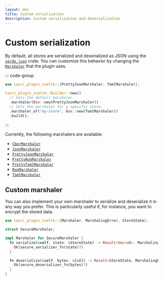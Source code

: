 ```yaml
---
layout: doc
title: Custom serialization
description: Custom serialization and deserialization
---
```


# Custom serialization

By default, all stores are serialized and deserialized as JSON using the [`serde_json`](https://docs.rs/serde_json/latest/serde_json/index.html) crate. You can customize this behavior by changing the [`Marshaler`](https://docs.rs/tauri-plugin-svelte/latest/tauri_plugin_svelte/trait.Marshaler.html) that the plugin uses.

::: code-group

```rust [src-tauri/src/lib.rs]
use tauri_plugin_svelte::{PrettyJsonMarshaler, TomlMarshaler};

tauri_plugin_svelte::Builder::new()
  // Sets the default marshaler.
  .marshaler(Box::new(PrettyJsonMarshaler))
  // Sets the marshaler for a specific store.
  .marshaler_of("my-store", Box::new(TomlMarshaler))
  .build();
```

:::

Currently, the following marshalers are available:

- [`CborMarshaler`](https://docs.rs/tauri-plugin-svelte/latest/tauri_plugin_svelte/struct.CborMarshaler.html)
- [`JsonMarshaler`](https://docs.rs/tauri-plugin-svelte/latest/tauri_plugin_svelte/struct.JsonMarshaler.html)
- [`PrettyJsonMarshaler`](https://docs.rs/tauri-plugin-svelte/latest/tauri_plugin_svelte/struct.PrettyJsonMarshaler.html)
- [`PrettyRonMarshaler`](https://docs.rs/tauri-plugin-svelte/latest/tauri_plugin_svelte/struct.PrettyRonMarshaler.html)
- [`PrettyTomlMarshaler`](https://docs.rs/tauri-plugin-svelte/latest/tauri_plugin_svelte/struct.PrettyTomlMarshaler.html)
- [`RonMarshaler`](https://docs.rs/tauri-plugin-svelte/latest/tauri_plugin_svelte/struct.RonMarshaler.html)
- [`TomlMarshaler`](https://docs.rs/tauri-plugin-svelte/latest/tauri_plugin_svelte/struct.TomlMarshaler.html)

## Custom marshaler

You can also implement your own marshaler to serialize and deserialize it in any way you prefer. This is particularly useful if, for instance, you want to encrypt the stored data.

```rust
use tauri_plugin_svelte::{Marshaler, MarshalingError, StoreState};

struct SecureMarshaler;

impl Marshaler for SecureMarshaler {
  fn serialize(&self, state: &StoreState) -> Result<Vec<u8>, MarshalingError> {
    Ok(secure_serializer_fn(state)?)
  }

  fn deserialize(&self, bytes: &[u8]) -> Result<StoreState, MarshalingError> {
    Ok(secure_deserializer_fn(bytes)?)
  }
}
```
